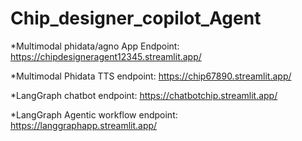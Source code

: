 # Chip_designer_copilot_Agent
*Multimodal phidata/agno App Endpoint:
https://chipdesigneragent12345.streamlit.app/

*Multimodal Phidata TTS endpoint:
https://chip67890.streamlit.app/

*LangGraph chatbot endpoint:
https://chatbotchip.streamlit.app/

*LangGraph Agentic workflow endpoint:
https://langgraphapp.streamlit.app/

